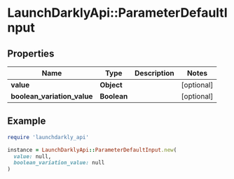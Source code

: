 # LaunchDarklyApi::ParameterDefaultInput

## Properties

| Name | Type | Description | Notes |
| ---- | ---- | ----------- | ----- |
| **value** | **Object** |  | [optional] |
| **boolean_variation_value** | **Boolean** |  | [optional] |

## Example

```ruby
require 'launchdarkly_api'

instance = LaunchDarklyApi::ParameterDefaultInput.new(
  value: null,
  boolean_variation_value: null
)
```

